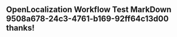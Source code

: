 <properties
ms.topic="hero-topic"
ms.test1="hero-topic"
ms.test2="test"/>


## OpenLocalization Workflow Test MarkDown 9508a678-24c3-4761-b169-92ff64c13d00 thanks!



<!--HONumber=Aug16_HO1-->


